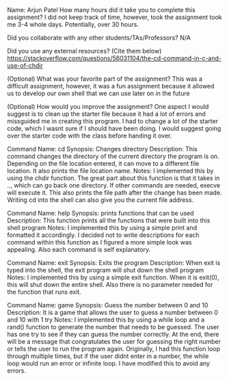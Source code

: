 Name: Arjun Patel
How many hours did it take you to complete this assignment?
I did not keep track of time, however, took the assignment 
took me 3-4 whole days. Potentially, over 30 hours.

Did you collaborate with any other students/TAs/Professors?
N/A

Did you use any external resources? (Cite them below)
https://stackoverflow.com/questions/56031104/the-cd-command-in-c-and-use-of-chdir


(Optional) What was your favorite part of the assignment?
This was a difficult assignment, however, it was a fun assignment
because it allowed us to develop our own shell that we can use
later on in the future

(Optional) How would you improve the assignment?
One aspect I would suggest is to clean up the starter file
because it had a lot of errors and missguided me in creating
this program. I had to change a lot of the starter code, which
I wasnt sure if I should have been doing. I would suggest
going over the starter code with the class before handing it over.

Command Name: cd
Synopsis: Changes directory
Description: This command changes the directory of the current directory
the program is on. Depending on the file location entered, it can move to
a different file location. It also prints the file location name.
Notes: I implemented this by using the chdir function. The great part about
this function is that it takes in .., which can go back one directory. If other
commands are needed, execve will execute it. This also prints the file path after
the change has been made. Writing cd into the shell can also give you the current
file address.

Command Name: help
Synopsis: prints functions that can be used
Description: This function prints all the functions that were built into
this shell program
Notes: I implemented this by using a simple print and formatted it accordingly.
I decided not to write descriptions for each command within this function
as I figured a more simple look was appealing. Also each command is self explanatory.

Command Name: exit
Synopsis: Exits the program
Description: When exit is typed into the shell, the exit program will shut down
the shell program
Notes: I implemented this by using a simple exit function. When it is exit(0), this
will shut down the entire shell. Also there is no parameter needed for the function
that runs exit.

Command Name: game
Synopsis: Guess the number between 0 and 10
Description: It is a game that allows the user to guess a number between
0 and 10 with 1 try
Notes: I implemented this by using a while loop and a rand() function to generate
the number that needs to be guessed. The user has one try to see if they can guess 
the number correctly. At the end, there will be a message that congratulates the user
for guessing the right number or tells the user to run the program again. Originally,
I had this function loop through multiple times, but if the user didnt enter in a
number, the while loop would run an error or infinite loop. I have modified this to 
avoid any errors.

